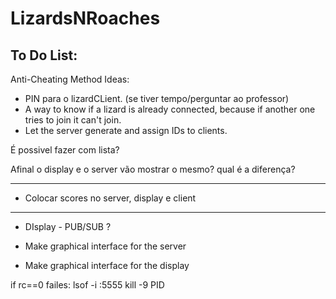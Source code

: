 # LizardsNRoaches

## To Do List:

Anti-Cheating Method Ideas:
- PIN para o lizardCLient. (se tiver tempo/perguntar ao professor)
- A way to know if a lizard is already connected, because if another one tries to join it can't join.
- Let the server generate and assign IDs to clients. 

É possivel fazer com lista?

Afinal o display e o server vão mostrar o mesmo? qual é a diferença?


-----------
- Colocar scores no server, display e client

-------
- DIsplay - PUB/SUB ?


- Make graphical interface for the server
- Make graphical interface for the display

if rc==0 failes:
lsof -i :5555
kill -9 PID